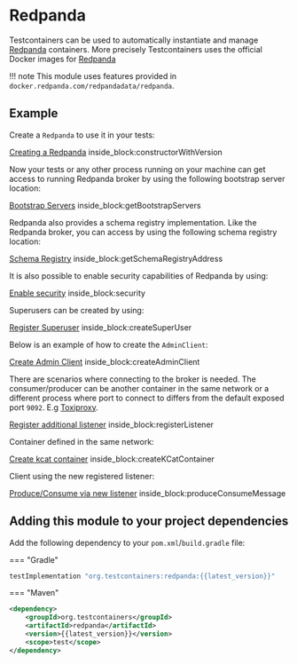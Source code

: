 # Redpanda

Testcontainers can be used to automatically instantiate and manage [Redpanda](https://redpanda.com/) containers.
More precisely Testcontainers uses the official Docker images for [Redpanda](https://hub.docker.com/r/redpandadata/redpanda)

!!! note
    This module uses features provided in `docker.redpanda.com/redpandadata/redpanda`.

## Example

Create a `Redpanda` to use it in your tests:
<!--codeinclude-->
[Creating a Redpanda](../../modules/redpanda/src/test/java/org/testcontainers/redpanda/RedpandaContainerTest.java) inside_block:constructorWithVersion
<!--/codeinclude-->

Now your tests or any other process running on your machine can get access to running Redpanda broker by using the following bootstrap server location:

<!--codeinclude-->
[Bootstrap Servers](../../modules/redpanda/src/test/java/org/testcontainers/redpanda/RedpandaContainerTest.java) inside_block:getBootstrapServers
<!--/codeinclude-->

Redpanda also provides a schema registry implementation. Like the Redpanda broker, you can access by using the following schema registry location:

<!--codeinclude-->
[Schema Registry](../../modules/redpanda/src/test/java/org/testcontainers/redpanda/RedpandaContainerTest.java) inside_block:getSchemaRegistryAddress
<!--/codeinclude-->

It is also possible to enable security capabilities of Redpanda by using:

<!--codeinclude-->
[Enable security](../../modules/redpanda/src/test/java/org/testcontainers/redpanda/RedpandaContainerTest.java) inside_block:security
<!--/codeinclude-->

Superusers can be created by using:

<!--codeinclude-->
[Register Superuser](../../modules/redpanda/src/test/java/org/testcontainers/redpanda/RedpandaContainerTest.java) inside_block:createSuperUser
<!--/codeinclude-->

Below is an example of how to create the `AdminClient`:

<!--codeinclude-->
[Create Admin Client](../../modules/redpanda/src/test/java/org/testcontainers/redpanda/RedpandaContainerTest.java) inside_block:createAdminClient
<!--/codeinclude-->

There are scenarios where connecting to the broker is needed. The consumer/producer can be another container
in the same network or a different process where port to connect to differs from the default exposed port `9092`. E.g [Toxiproxy](../../docs/modules/toxiproxy.md).

<!--codeinclude-->
[Register additional listener](../../modules/redpanda/src/test/java/org/testcontainers/redpanda/RedpandaContainerTest.java) inside_block:registerListener
<!--/codeinclude-->

Container defined in the same network:

<!--codeinclude-->
[Create kcat container](../../modules/redpanda/src/test/java/org/testcontainers/redpanda/RedpandaContainerTest.java) inside_block:createKCatContainer
<!--/codeinclude-->

Client using the new registered listener:

<!--codeinclude-->
[Produce/Consume via new listener](../../modules/redpanda/src/test/java/org/testcontainers/redpanda/RedpandaContainerTest.java) inside_block:produceConsumeMessage
<!--/codeinclude-->

## Adding this module to your project dependencies

Add the following dependency to your `pom.xml`/`build.gradle` file:

=== "Gradle"
```groovy
testImplementation "org.testcontainers:redpanda:{{latest_version}}"
```
=== "Maven"
```xml
<dependency>
    <groupId>org.testcontainers</groupId>
    <artifactId>redpanda</artifactId>
    <version>{{latest_version}}</version>
    <scope>test</scope>
</dependency>
```
